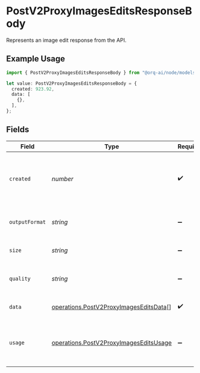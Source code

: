 # PostV2ProxyImagesEditsResponseBody

Represents an image edit response from the API.

## Example Usage

```typescript
import { PostV2ProxyImagesEditsResponseBody } from "@orq-ai/node/models/operations";

let value: PostV2ProxyImagesEditsResponseBody = {
  created: 923.92,
  data: [
    {},
  ],
};
```

## Fields

| Field                                                                                            | Type                                                                                             | Required                                                                                         | Description                                                                                      |
| ------------------------------------------------------------------------------------------------ | ------------------------------------------------------------------------------------------------ | ------------------------------------------------------------------------------------------------ | ------------------------------------------------------------------------------------------------ |
| `created`                                                                                        | *number*                                                                                         | :heavy_check_mark:                                                                               | The Unix timestamp (in seconds) of when the image was created.                                   |
| `outputFormat`                                                                                   | *string*                                                                                         | :heavy_minus_sign:                                                                               | The output format of the image generation                                                        |
| `size`                                                                                           | *string*                                                                                         | :heavy_minus_sign:                                                                               | The size of the image generated                                                                  |
| `quality`                                                                                        | *string*                                                                                         | :heavy_minus_sign:                                                                               | The quality of the image generated                                                               |
| `data`                                                                                           | [operations.PostV2ProxyImagesEditsData](../../models/operations/postv2proxyimageseditsdata.md)[] | :heavy_check_mark:                                                                               | The list of generated images.                                                                    |
| `usage`                                                                                          | [operations.PostV2ProxyImagesEditsUsage](../../models/operations/postv2proxyimageseditsusage.md) | :heavy_minus_sign:                                                                               | The token usage information for the image generation.                                            |